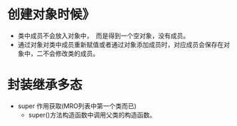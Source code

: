 # 创建对象时候》
- 类中成员不会放入对象中，　而是得到一个空对象，没有成员。
- 通过对象对类中成员重新赋值或者通过对象添加成员时，对应成员会保存在对象中，二不会修改类的成员。
# 封装继承多态
-  super 作用获取(MRO列表中第一个类而已)
    - super()方法构造函数中调用父类的构造函数。
    